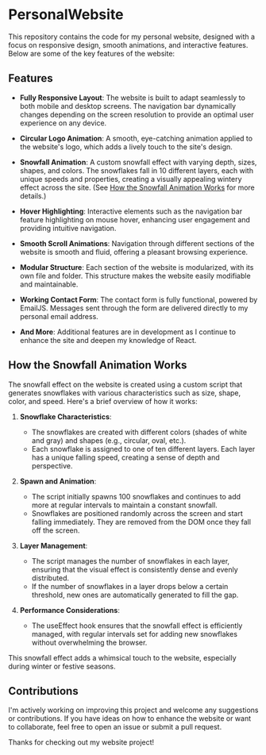 # PersonalWebsite

This repository contains the code for my personal website, designed with a focus on responsive design, smooth animations, and interactive features. Below are some of the key features of the website:

## Features

- **Fully Responsive Layout**: The website is built to adapt seamlessly to both mobile and desktop screens. The navigation bar dynamically changes depending on the screen resolution to provide an optimal user experience on any device.

- **Circular Logo Animation**: A smooth, eye-catching animation applied to the website's logo, which adds a lively touch to the site's design.

- **Snowfall Animation**: A custom snowfall effect with varying depth, sizes, shapes, and colors. The snowflakes fall in 10 different layers, each with unique speeds and properties, creating a visually appealing wintery effect across the site. (See [How the Snowfall Animation Works](#how-the-snowfall-animation-works) for more details.)

- **Hover Highlighting**: Interactive elements such as the navigation bar feature highlighting on mouse hover, enhancing user engagement and providing intuitive navigation.

- **Smooth Scroll Animations**: Navigation through different sections of the website is smooth and fluid, offering a pleasant browsing experience.

- **Modular Structure**: Each section of the website is modularized, with its own file and folder. This structure makes the website easily modifiable and maintainable.

- **Working Contact Form**: The contact form is fully functional, powered by EmailJS. Messages sent through the form are delivered directly to my personal email address.

- **And More**: Additional features are in development as I continue to enhance the site and deepen my knowledge of React.

## How the Snowfall Animation Works

The snowfall effect on the website is created using a custom script that generates snowflakes with various characteristics such as size, shape, color, and speed. Here's a brief overview of how it works:

1. **Snowflake Characteristics**:
   - The snowflakes are created with different colors (shades of white and gray) and shapes (e.g., circular, oval, etc.).
   - Each snowflake is assigned to one of ten different layers. Each layer has a unique falling speed, creating a sense of depth and perspective.

2. **Spawn and Animation**:
   - The script initially spawns 100 snowflakes and continues to add more at regular intervals to maintain a constant snowfall.
   - Snowflakes are positioned randomly across the screen and start falling immediately. They are removed from the DOM once they fall off the screen.

3. **Layer Management**:
   - The script manages the number of snowflakes in each layer, ensuring that the visual effect is consistently dense and evenly distributed.
   - If the number of snowflakes in a layer drops below a certain threshold, new ones are automatically generated to fill the gap.

4. **Performance Considerations**:
   - The useEffect hook ensures that the snowfall effect is efficiently managed, with regular intervals set for adding new snowflakes without overwhelming the browser.

This snowfall effect adds a whimsical touch to the website, especially during winter or festive seasons.

## Contributions

I'm actively working on improving this project and welcome any suggestions or contributions. If you have ideas on how to enhance the website or want to collaborate, feel free to open an issue or submit a pull request. 

Thanks for checking out my website project!
